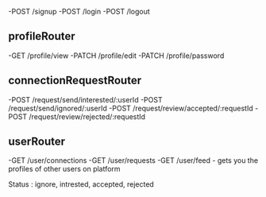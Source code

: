 -POST /signup
-POST /login
-POST /logout

## profileRouter

-GET /profile/view
-PATCH /profile/edit
-PATCH /profile/password

## connectionRequestRouter

-POST /request/send/interested/:userId
-POST /request/send/ignored/:userId
-POST /request/review/accepted/:requestId
-POST /request/review/rejected/:requestId

## userRouter

-GET /user/connections
-GET /user/requests
-GET /user/feed - gets you the profiles of other users on platform

Status : ignore, intrested, accepted, rejected
